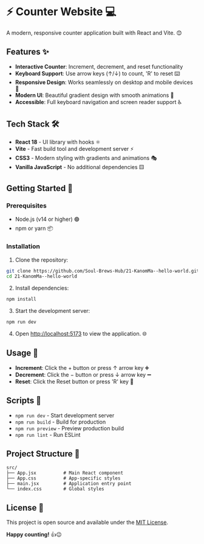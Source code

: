 # ⚡️ Counter Website 💻

A modern, responsive counter application built with React and Vite. 😊

## Features ✨

- **Interactive Counter**: Increment, decrement, and reset functionality
- **Keyboard Support**: Use arrow keys (↑/↓) to count, 'R' to reset ⌨️
- **Responsive Design**: Works seamlessly on desktop and mobile devices 📱
- **Modern UI**: Beautiful gradient design with smooth animations 🎨
- **Accessible**: Full keyboard navigation and screen reader support ♿

## Tech Stack 🛠️

- **React 18** - UI library with hooks ⚛️
- **Vite** - Fast build tool and development server ⚡
- **CSS3** - Modern styling with gradients and animations 🎭
- **Vanilla JavaScript** - No additional dependencies 🟨

## Getting Started 🚀

### Prerequisites
- Node.js (v14 or higher) 🟢
- npm or yarn 📦

### Installation

1. Clone the repository:
```bash
git clone https://github.com/Soul-Brews-Hub/21-KanomMa--hello-world.git
cd 21-KanomMa--hello-world
```

2. Install dependencies:
```bash
npm install
```

3. Start the development server:
```bash
npm run dev
```

4. Open [http://localhost:5173](http://localhost:5173) to view the application. 🌐

## Usage 🎯

- **Increment**: Click the + button or press ↑ arrow key ➕
- **Decrement**: Click the − button or press ↓ arrow key ➖
- **Reset**: Click the Reset button or press 'R' key 🔄

## Scripts 📜

- `npm run dev` - Start development server
- `npm run build` - Build for production
- `npm run preview` - Preview production build
- `npm run lint` - Run ESLint

## Project Structure 📁

```
src/
├── App.jsx          # Main React component
├── App.css          # App-specific styles
├── main.jsx         # Application entry point
└── index.css        # Global styles
```

## License 📄

This project is open source and available under the [MIT License](LICENSE).

**Happy counting!** 👍😉
